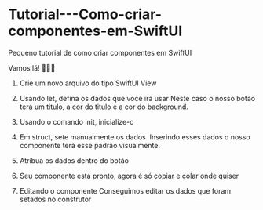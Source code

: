 # Tutorial---Como-criar-componentes-em-SwiftUI
<p> Pequeno tutorial de como criar componentes em SwiftUI</p>


Vamos lá! 👩🏽‍💻
1. Crie um novo arquivo do tipo SwiftUI View


2. Usando let, defina os dados que você irá usar
Neste caso o nosso botão terá um titulo, a cor do titulo e a cor do background.

3. Usando o comando init, inicialize-o

3. Em struct, sete manualmente os dados 
Inserindo esses dados o nosso componente terá esse padrão visualmente. 

4. Atribua os dados dentro do botão

5. Seu componente está pronto, agora é só copiar e colar onde quiser

5. Editando o componente
Conseguimos editar os dados que foram setados no construtor
